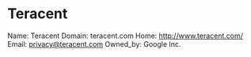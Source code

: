 
# Teracent

Name: Teracent
Domain: teracent.com
Home: http://www.teracent.com/
Email: privacy@teracent.com
Owned_by: Google Inc.
